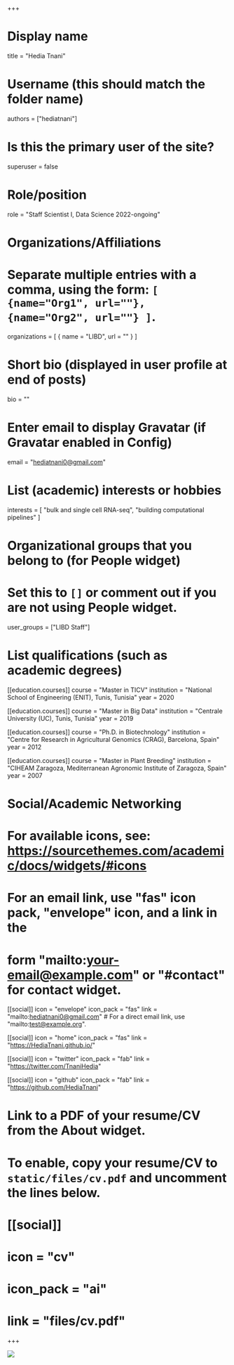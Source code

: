 +++
# Display name
title = "Hedia Tnani"

# Username (this should match the folder name)
authors = ["hediatnani"]

# Is this the primary user of the site?
superuser = false

# Role/position
role = "Staff Scientist I, Data Science 2022-ongoing"

# Organizations/Affiliations
#   Separate multiple entries with a comma, using the form: `[ {name="Org1", url=""}, {name="Org2", url=""} ]`.
organizations = [ { name = "LIBD", url = "" } ]

# Short bio (displayed in user profile at end of posts)
bio = ""

# Enter email to display Gravatar (if Gravatar enabled in Config)
email = "hediatnani0@gmail.com"

# List (academic) interests or hobbies
interests = [
  "bulk and single cell RNA-seq",
  "building computational pipelines"
]

# Organizational groups that you belong to (for People widget)
#   Set this to `[]` or comment out if you are not using People widget.
user_groups = ["LIBD Staff"]

# List qualifications (such as academic degrees)
[[education.courses]]
  course = "Master in TICV"
  institution = "National School of Engineering (ENIT), Tunis, Tunisia"
  year = 2020
  
[[education.courses]]
  course = "Master in Big Data"
  institution = "Centrale University (UC), Tunis, Tunisia"
  year = 2019
  
[[education.courses]]
  course = "Ph.D. in Biotechnology"
  institution = "Centre for Research in Agricultural Genomics (CRAG), Barcelona, Spain"
  year = 2012
  
[[education.courses]]
  course = "Master in Plant Breeding"
  institution = "CIHEAM Zaragoza, Mediterranean Agronomic Institute of Zaragoza, Spain"
  year = 2007

# Social/Academic Networking
# For available icons, see: https://sourcethemes.com/academic/docs/widgets/#icons
#   For an email link, use "fas" icon pack, "envelope" icon, and a link in the
#   form "mailto:your-email@example.com" or "#contact" for contact widget.

[[social]]
  icon = "envelope"
  icon_pack = "fas"
  link = "mailto:hediatnani0@gmail.com"  # For a direct email link, use "mailto:test@example.org".
  
[[social]]
  icon = "home"
  icon_pack = "fas"
  link = "https://HediaTnani.github.io/"

[[social]]
  icon = "twitter"
  icon_pack = "fab"
  link = "https://twitter.com/TnaniHedia"

[[social]]
  icon = "github"
  icon_pack = "fab"
  link = "https://github.com/HediaTnani"


# Link to a PDF of your resume/CV from the About widget.
# To enable, copy your resume/CV to `static/files/cv.pdf` and uncomment the lines below.
# [[social]]
#   icon = "cv"
#   icon_pack = "ai"
#   link = "files/cv.pdf"

+++

![](http://ghchart.rshah.org/DA2536/HediaTnani.svg)
